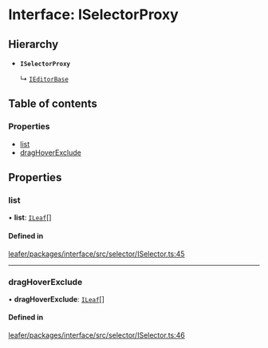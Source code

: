 # Interface: ISelectorProxy

## Hierarchy

- **`ISelectorProxy`**

  ↳ [`IEditorBase`](IEditorBase.md)

## Table of contents

### Properties

- [list](ISelectorProxy.md#list)
- [dragHoverExclude](ISelectorProxy.md#draghoverexclude)

## Properties

### list

• **list**: [`ILeaf`](ILeaf.md)[]

#### Defined in

[leafer/packages/interface/src/selector/ISelector.ts:45](https://github.com/leaferjs/leafer/blob/27e942d/packages/interface/src/selector/ISelector.ts#L45)

___

### dragHoverExclude

• **dragHoverExclude**: [`ILeaf`](ILeaf.md)[]

#### Defined in

[leafer/packages/interface/src/selector/ISelector.ts:46](https://github.com/leaferjs/leafer/blob/27e942d/packages/interface/src/selector/ISelector.ts#L46)
